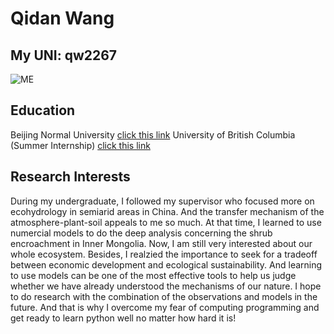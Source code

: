 # Qidan Wang 
## My UNI: qw2267

![ME](https://www.publicdomainpictures.net/pictures/180000/velka/dog-using-laptop-computer.jpg)

## Education

Beijing Normal University
[click this link](http://english.bnu.edu.cn/index.htm)
University of British Columbia (Summer Internship)
[click this link](http://www.forestry.ubc.ca/)

## Research Interests

During my undergraduate, I followed my supervisor who focused more on ecohydrology in semiarid areas in China. And the transfer mechanism of the atmosphere-plant-soil appeals to me so much. At that time, I learned to use numercial models to do the deep analysis concerning the shrub encroachment in Inner Mongolia. 
Now, I am still very interested about our whole ecosystem. Besides, I realzied the importance to seek for a tradeoff between economic development and ecological sustainability. And learning to use models can be one of the most effective tools to help us judge whether we have already understood the mechanisms of our nature. I hope to do research with the combination of the observations and models in the future. And that is why I overcome my fear of computing programming and get ready to learn python well no matter how hard it is!  